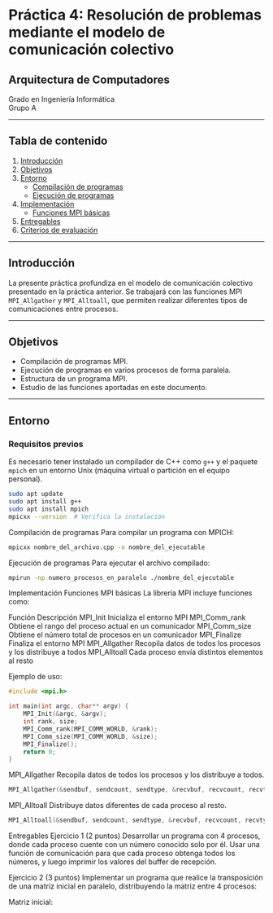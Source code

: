 # Práctica 4: Resolución de problemas mediante el modelo de comunicación colectivo  

## Arquitectura de Computadores  
Grado en Ingeniería Informática  
Grupo A  

---

## Tabla de contenido  
1. [Introducción](#introducción)  
2. [Objetivos](#objetivos)  
3. [Entorno](#entorno)  
   - [Compilación de programas](#compilación-de-programas)  
   - [Ejecución de programas](#ejecución-de-programas)  
4. [Implementación](#implementación)  
   - [Funciones MPI básicas](#funciones-mpi-básicas)  
5. [Entregables](#entregables)  
6. [Criterios de evaluación](#criterios-de-evaluación)  

---

## Introducción  
La presente práctica profundiza en el modelo de comunicación colectivo presentado en la práctica anterior. Se trabajará con las funciones MPI `MPI_Allgather` y `MPI_Alltoall`, que permiten realizar diferentes tipos de comunicaciones entre procesos.  

---

## Objetivos  
- Compilación de programas MPI.  
- Ejecución de programas en varios procesos de forma paralela.  
- Estructura de un programa MPI.  
- Estudio de las funciones aportadas en este documento.  

---

## Entorno  

### Requisitos previos  
Es necesario tener instalado un compilador de C++ como `g++` y el paquete `mpich` en un entorno Unix (máquina virtual o partición en el equipo personal).  

```bash
sudo apt update  
sudo apt install g++  
sudo apt install mpich  
mpicxx --version  # Verifica la instalación
```

Compilación de programas
Para compilar un programa con MPICH:
```bash
mpicxx nombre_del_archivo.cpp -o nombre_del_ejecutable
```
Ejecución de programas
Para ejecutar el archivo compilado:
```bash
mpirun -np numero_procesos_en_paralelo ./nombre_del_ejecutable
```
Implementación
Funciones MPI básicas
La librería MPI incluye funciones como:

Función	Descripción
MPI_Init	Inicializa el entorno MPI
MPI_Comm_rank	Obtiene el rango del proceso actual en un comunicador
MPI_Comm_size	Obtiene el número total de procesos en un comunicador
MPI_Finalize	Finaliza el entorno MPI
MPI_Allgather	Recopila datos de todos los procesos y los distribuye a todos
MPI_Alltoall	Cada proceso envía distintos elementos al resto

Ejemplo de uso:
```cpp
#include <mpi.h>

int main(int argc, char** argv) {
    MPI_Init(&argc, &argv);
    int rank, size;
    MPI_Comm_rank(MPI_COMM_WORLD, &rank);
    MPI_Comm_size(MPI_COMM_WORLD, &size);
    MPI_Finalize();
    return 0;
}
```

MPI_Allgather
Recopila datos de todos los procesos y los distribuye a todos.
```cpp
MPI_Allgather(&sendbuf, sendcount, sendtype, &recvbuf, recvcount, recvtype, MPI_COMM_WORLD);
```

MPI_Alltoall
Distribuye datos diferentes de cada proceso al resto.
```cpp
MPI_Alltoall(&sendbuf, sendcount, sendtype, &recvbuf, recvcount, recvtype, MPI_COMM_WORLD);
```

Entregables
Ejercicio 1 (2 puntos)
Desarrollar un programa con 4 procesos, donde cada proceso cuente con un número conocido solo por él. Usar una función de comunicación para que cada proceso obtenga todos los números, y luego imprimir los valores del buffer de recepción.

Ejercicio 2 (3 puntos)
Implementar un programa que realice la transposición de una matriz inicial en paralelo, distribuyendo la matriz entre 4 procesos:

Matriz inicial:
